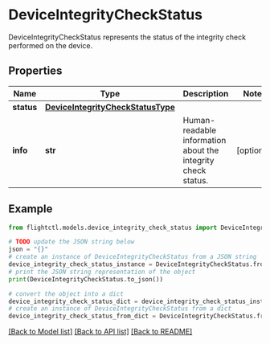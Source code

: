 # DeviceIntegrityCheckStatus

DeviceIntegrityCheckStatus represents the status of the integrity check performed on the device.

## Properties

Name | Type | Description | Notes
------------ | ------------- | ------------- | -------------
**status** | [**DeviceIntegrityCheckStatusType**](DeviceIntegrityCheckStatusType.md) |  | 
**info** | **str** | Human-readable information about the integrity check status. | [optional] 

## Example

```python
from flightctl.models.device_integrity_check_status import DeviceIntegrityCheckStatus

# TODO update the JSON string below
json = "{}"
# create an instance of DeviceIntegrityCheckStatus from a JSON string
device_integrity_check_status_instance = DeviceIntegrityCheckStatus.from_json(json)
# print the JSON string representation of the object
print(DeviceIntegrityCheckStatus.to_json())

# convert the object into a dict
device_integrity_check_status_dict = device_integrity_check_status_instance.to_dict()
# create an instance of DeviceIntegrityCheckStatus from a dict
device_integrity_check_status_from_dict = DeviceIntegrityCheckStatus.from_dict(device_integrity_check_status_dict)
```
[[Back to Model list]](../README.md#documentation-for-models) [[Back to API list]](../README.md#documentation-for-api-endpoints) [[Back to README]](../README.md)


